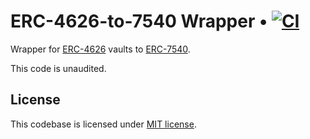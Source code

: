 # ERC-4626-to-7540 Wrapper • [![CI](https://github.com/hieronx/erc4626-to-7540/actions/workflows/tests.yml/badge.svg)](https://github.com/hieronx/erc4626-to-7540/actions/workflows/tests.yml)

Wrapper for [ERC-4626](https://eips.ethereum.org/EIPS/eip-4626) vaults to [ERC-7540](https://eips.ethereum.org/EIPS/eip-7540).

This code is unaudited.

## License
This codebase is licensed under [MIT license](https://github.com/hieronx/erc4626-to-7540/blob/main/LICENSE).
